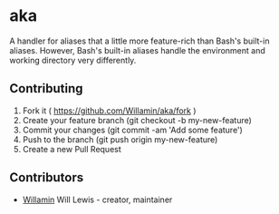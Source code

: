 # aka

A handler for aliases that a little more feature-rich than Bash's built-in aliases. However, Bash's built-in aliases handle the environment and working directory very differently.

## Contributing

1. Fork it ( https://github.com/Willamin/aka/fork )
2. Create your feature branch (git checkout -b my-new-feature)
3. Commit your changes (git commit -am 'Add some feature')
4. Push to the branch (git push origin my-new-feature)
5. Create a new Pull Request

## Contributors

- [Willamin](https://github.com/Willamin) Will Lewis - creator, maintainer
